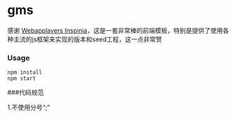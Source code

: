 gms
=====================
感谢 [Webapplayers Inspinia](http://webapplayers.com/inspinia_admin-v2.7/)，这是一套非常棒的前端模板，特别是提供了使用各种主流的js框架来实现的版本和seed工程，这一点非常赞

### Usage

```
npm install
npm start
```

###代码规范

1.不使用分号“;”